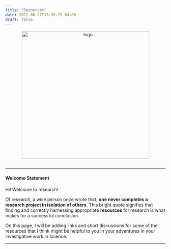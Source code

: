 ```yaml
---
title: "Resources"
date: 2022-06-27T15:39:25-04:00
draft: false
---
```


<center>
<img src="/images/main/futuristic.png" alt="logo" style="width:400px;"/>
</center>

<!-- ![logo](/images/main/futuristic.png) -->

<!-- add a line drop -->
<center>
&#x200B;
</center>

---

#### Welcome Statement

Hi! Welcome to research!

Of research, a wise person once wrote that, __one never completes a research project in isolation of others__. This bright quote signifies that finding and correctly harnessing appropriate __resources__ for research is what makes for a successful conclusion. 

On this page, I will be adding links and short discussions for some of the resources that I think might be helpful to you in your adventures in your investigative work in science.  



<!-- 
<center>
<img src="/images/resources/binaryInSpace.png" alt="Galloping Horse" style="width:300px;"/>
</center> -->


---
